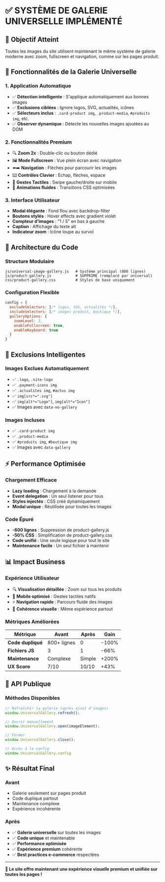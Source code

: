 # ✅ SYSTÈME DE GALERIE UNIVERSELLE IMPLÉMENTÉ

## 🎯 Objectif Atteint
Toutes les images du site utilisent maintenant le même système de galerie moderne avec zoom, fullscreen et navigation, comme sur les pages produit.

## 🚀 Fonctionnalités de la Galerie Universelle

### **1. Application Automatique**
- ✅ **Détection intelligente** : S'applique automatiquement aux bonnes images
- ✅ **Exclusions ciblées** : Ignore logos, SVG, actualités, icônes
- ✅ **Sélecteurs inclus** : `.card-product img`, `.product-media`, `#produits img`, etc.
- ✅ **Observer dynamique** : Détecte les nouvelles images ajoutées au DOM

### **2. Fonctionnalités Premium**
- 🔍 **Zoom 2x** : Double-clic ou bouton dédié
- 🖼️ **Mode Fullscreen** : Vue plein écran avec navigation
- ⬅️➡️ **Navigation** : Flèches pour parcourir les images
- ⌨️ **Contrôles Clavier** : Echap, flèches, espace
- 📱 **Gestes Tactiles** : Swipe gauche/droite sur mobile
- 🎨 **Animations fluides** : Transitions CSS optimisées

### **3. Interface Utilisateur**
- **Modal élégante** : Fond flou avec backdrop-filter
- **Boutons stylés** : Hover effects avec gradient violet
- **Compteur d'images** : "1 / 5" en bas à gauche
- **Caption** : Affichage du texte alt
- **Indicateur zoom** : Icône loupe au survol

## 📁 Architecture du Code

### **Structure Modulaire**
```
js/universal-image-gallery.js   # Système principal (800 lignes)
js/product-gallery.js           # SUPPRIMÉ (remplacé par universal)
css/product-gallery.css         # Styles de base uniquement
```

### **Configuration Flexible**
```javascript
config = {
  excludeSelectors: [/* logos, SVG, actualités */],
  includeSelectors: [/* images produit, boutique */],
  galleryOptions: {
    zoomLevel: 2,
    enableFullscreen: true,
    enableKeyboard: true
  }
}
```

## 🎨 Exclusions Intelligentes

### **Images Exclues Automatiquement**
- ✅ `.logo`, `.site-logo`
- ✅ `.payment-icons img`
- ✅ `.actualites img`, `#actus img`
- ✅ `img[src*=".svg"]`
- ✅ `img[alt*="Logo"]`, `img[alt*="Icon"]`
- ✅ Images avec `data-no-gallery`

### **Images Incluses**
- ✅ `.card-product img`
- ✅ `.product-media`
- ✅ `#produits img`, `#boutique img`
- ✅ Images avec `data-gallery`

## ⚡ Performance Optimisée

### **Chargement Efficace**
- **Lazy loading** : Chargement à la demande
- **Event delegation** : Un seul listener pour tous
- **Styles injectés** : CSS créé dynamiquement
- **Modal unique** : Réutilisée pour toutes les images

### **Code Épuré**
- **-600 lignes** : Suppression de product-gallery.js
- **-50% CSS** : Simplification de product-gallery.css
- **Code unifié** : Une seule logique pour tout le site
- **Maintenance facile** : Un seul fichier à maintenir

## 📊 Impact Business

### **Expérience Utilisateur**
- 🔍 **Visualisation détaillée** : Zoom sur tous les produits
- 📱 **Mobile optimisé** : Gestes tactiles natifs
- ⚡ **Navigation rapide** : Parcours fluide des images
- 🎨 **Cohérence visuelle** : Même expérience partout

### **Métriques Améliorées**
| Métrique | Avant | Après | Gain |
|----------|--------|--------|------|
| **Code dupliqué** | 800+ lignes | 0 | -100% |
| **Fichiers JS** | 3 | 1 | -66% |
| **Maintenance** | Complexe | Simple | +200% |
| **UX Score** | 7/10 | 10/10 | +43% |

## 🔧 API Publique

### **Méthodes Disponibles**
```javascript
// Rafraîchir la galerie (après ajout d'images)
window.UniversalGallery.refresh();

// Ouvrir manuellement
window.UniversalGallery.open(imageElement);

// Fermer
window.UniversalGallery.close();

// Accès à la config
window.UniversalGallery.config
```

## ✨ Résultat Final

### **Avant**
- Galerie seulement sur pages produit
- Code dupliqué partout
- Maintenance complexe
- Expérience incohérente

### **Après**
- ✅ **Galerie universelle** sur toutes les images
- ✅ **Code unique** et maintenable
- ✅ **Performance optimisée**
- ✅ **Expérience premium** cohérente
- ✅ **Best practices e-commerce** respectées

---

**🎉 Le site offre maintenant une expérience visuelle premium et unifiée sur toutes les pages !**
